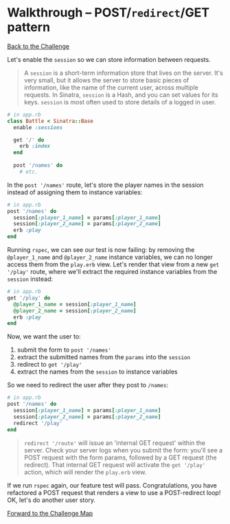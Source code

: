 # Walkthrough – POST/`redirect`/GET pattern

[Back to the Challenge](../19_post_redirect_get_pattern.md)

Let's enable the `session` so we can store information between requests.

> A `session` is a short-term information store that lives on the server. It's very small, but it allows the server to store basic pieces of information, like the name of the current user, across multiple requests. In Sinatra, `session` is a Hash, and you can set values for its keys. `session` is most often used to store details of a logged in user.

```ruby
# in app.rb
class Battle < Sinatra::Base
  enable :sessions

  get '/' do
    erb :index
  end
 
  post '/names' do
    # etc.
```

In the `post '/names'` route, let's store the player names in the session instead of assigning them to instance variables:

```ruby
# in app.rb
post '/names' do
  session[:player_1_name] = params[:player_1_name]
  session[:player_2_name] = params[:player_2_name]
  erb :play
end
```

Running `rspec`, we can see our test is now failing: by removing the `@player_1_name` and `@player_2_name` instance variables, we can no longer access them from the `play.erb` view. Let's render that view from a new `get '/play'` route, where we'll extract the required instance variables from the `session` instead:

```ruby
# in app.rb
get '/play' do
  @player_1_name = session[:player_1_name]
  @player_2_name = session[:player_2_name]
  erb :play
end
```

Now, we want the user to:

1. submit the form to `post '/names'`
2. extract the submitted names from the `params` into the `session`
3. redirect to `get '/play'`
4. extract the names from the `session` to instance variables

So we need to redirect the user after they post to `/names`:

```ruby
# in app.rb
post '/names' do
  session[:player_1_name] = params[:player_1_name]
  session[:player_2_name] = params[:player_2_name]
  redirect '/play'
end
```

> `redirect '/route'` will issue an 'internal GET request' within the server. Check your server logs when you submit the form: you'll see a POST request with the form params, followed by a GET request (the redirect). That internal GET request will activate the `get '/play'` action, which will render the `play.erb` view.

If we run `rspec` again, our feature test will pass. Congratulations, you have refactored a POST request that renders a view to use a POST-redirect loop! OK, let's do another user story.

[Forward to the Challenge Map](../README.md)
